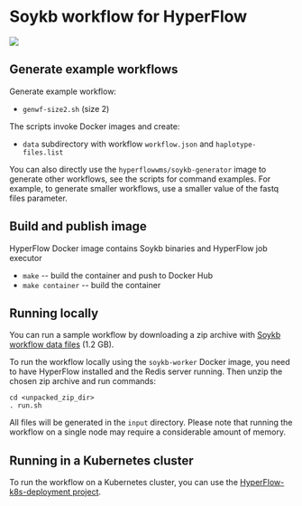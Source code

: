 # Soykb workflow for HyperFlow

[![](https://images.microbadger.com/badges/version/hyperflowwms/soykb-workflow-worker.svg)](https://microbadger.com/images/hyperflowwms/soykb-workflow-worker "Get your own version badge on microbadger.com")
## Generate example workflows

Generate example workflow:
- `genwf-size2.sh` (size 2)

The scripts invoke Docker images and create:
- `data` subdirectory with workflow `workflow.json` and `haplotype-files.list`

You can also directly use the `hyperflowwms/soykb-generator` image to generate other workflows, see the scripts for command examples. For example, to generate smaller workflows, use a smaller value of the fastq files parameter.


## Build and publish image
HyperFlow Docker image contains Soykb binaries and HyperFlow job executor
- `make` -- build the container and push to Docker Hub
- `make container` -- build the container

## Running locally

You can run a sample workflow by downloading a zip archive with [Soykb workflow data files](https://drive.google.com/open?id=1p-P_aJaOC48kTWWg2hgkoF4MIu2uaHvY) (1.2 GB).

To run the workflow locally using the `soykb-worker` Docker image, you need to have HyperFlow installed and the Redis server running. Then unzip the chosen zip archive and run commands:

```
cd <unpacked_zip_dir>
. run.sh
```
All files will be generated in the `input` directory. Please note that running the workflow on a single node may require a considerable amount of memory.

## Running in a Kubernetes cluster

To run the workflow on a Kubernetes cluster, you can use the [HyperFlow-k8s-deployment project](https://github.com/hyperflow-wms/hyperflow-k8s-deployment). 
